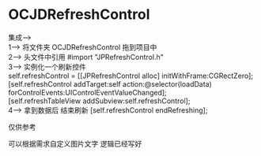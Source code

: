 # OCJDRefreshControl   
集成-->   
1--> 将文件夹  OCJDRefreshControl  拖到项目中   
2--> 头文件中引用 #import "JPRefreshControl.h"    
3--> 实例化一个刷新控件     
    self.refreshControl = [[JPRefreshControl alloc] initWithFrame:CGRectZero];    
    [self.refreshControl addTarget:self action:@selector(loadData) forControlEvents:UIControlEventValueChanged];   
    [self.refreshTableView addSubview:self.refreshControl];   
4--> 拿到数据后 结束刷新  [self.refreshControl endRefreshing];   

仅供参考    

可以根据需求自定义图片文字 逻辑已经写好
